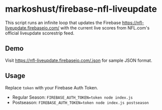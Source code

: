 # markoshust/firebase-nfl-liveupdate

This script runs an infinite loop that updates the Firebase <a href="https://nfl-liveupdate.firebaseio.com/" target="_blank">https://nfl-liveupdate.firebaseio.com/</a> with the current live scores from NFL.com's official liveupdate scorestrip feed.

## Demo

Visit <a href="https://nfl-liveupdate.firebaseio.com/.json">https://nfl-liveupdate.firebaseio.com/.json</a> for sample JSON format.

## Usage

Replace `token` with your Firebase Auth Token.

- Regular Season: `FIREBASE_AUTH_TOKEN=token node index.js`
- Postseason: `FIREBASE_AUTH_TOKEN=token node index.js postseason`
